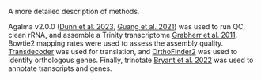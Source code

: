 A more detailed description of methods.

Agalma v2.0.0 ([Dunn et al. 2023](http://dx.doi.org/10.1186/1471-2105-14-330), [Guang et al. 2021](https://journals.plos.org/plosone/article?id=10.1371/journal.pone.0244202)) was used to run QC, clean rRNA, and assemble a Trinity transcriptome [Grabherr et al. 2011](https://www.nature.com/articles/nbt.1883). Bowtie2 mapping rates were used to assess the assembly quality. [Transdecoder](https://github.com/TransDecoder/TransDecoder/wiki) was used for translation, and [OrthoFinder2](https://genomebiology.biomedcentral.com/articles/10.1186/s13059-019-1832-y) was used to identify orthologous genes. Finally, trinotate [Bryant et al. 2022](https://www.cell.com/cell-reports/fulltext/S2211-1247(16)31770-3) was used to annotate transcripts and genes.